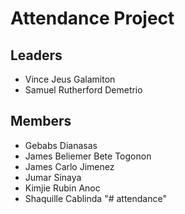 # Attendance Project

## Leaders
- Vince Jeus Galamiton
- Samuel Rutherford Demetrio

## Members
- Gebabs Dianasas
- James Beliemer Bete Togonon
- James Carlo Jimenez
- Jumar Sinaya
- Kimjie Rubin Anoc
- Shaquille Cablinda
"# attendance" 
